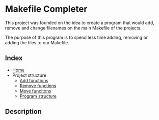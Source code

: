 # Makefile Completer

This project was founded on the idea to create a program that would add, remove and change filenames on the main Makefile of the projects.

The purpose of this program is to spend less time adding, removing or adding the files to our Makefile.



## Index

- [Home](url)
- Project structure
  - [Add functions]()
  - [Remove functions]()
  - [Move funcitons]()
  - [Program structure]()



## Description

